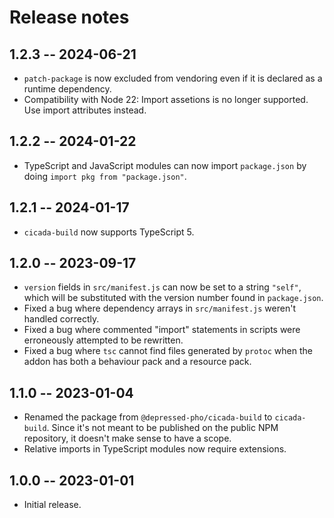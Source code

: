 # Release notes

## 1.2.3 -- 2024-06-21

* ``patch-package`` is now excluded from vendoring even if it is declared
  as a runtime dependency.
* Compatibility with Node 22: Import assetions is no longer supported. Use
  import attributes instead.

## 1.2.2 -- 2024-01-22

* TypeScript and JavaScript modules can now import `package.json` by doing
  `import pkg from "package.json"`.

## 1.2.1 -- 2024-01-17

* `cicada-build` now supports TypeScript 5.

## 1.2.0 -- 2023-09-17

* `version` fields in `src/manifest.js` can now be set to a string
  `"self"`, which will be substituted with the version number found in
  `package.json`.
* Fixed a bug where dependency arrays in `src/manifest.js` weren't handled
  correctly.
* Fixed a bug where commented "import" statements in scripts were
  erroneously attempted to be rewritten.
* Fixed a bug where `tsc` cannot find files generated by `protoc` when the
  addon has both a behaviour pack and a resource pack.

## 1.1.0 -- 2023-01-04

* Renamed the package from `@depressed-pho/cicada-build` to
  `cicada-build`. Since it's not meant to be published on the public NPM
  repository, it doesn't make sense to have a scope.
* Relative imports in TypeScript modules now require extensions.

## 1.0.0 -- 2023-01-01

* Initial release.
